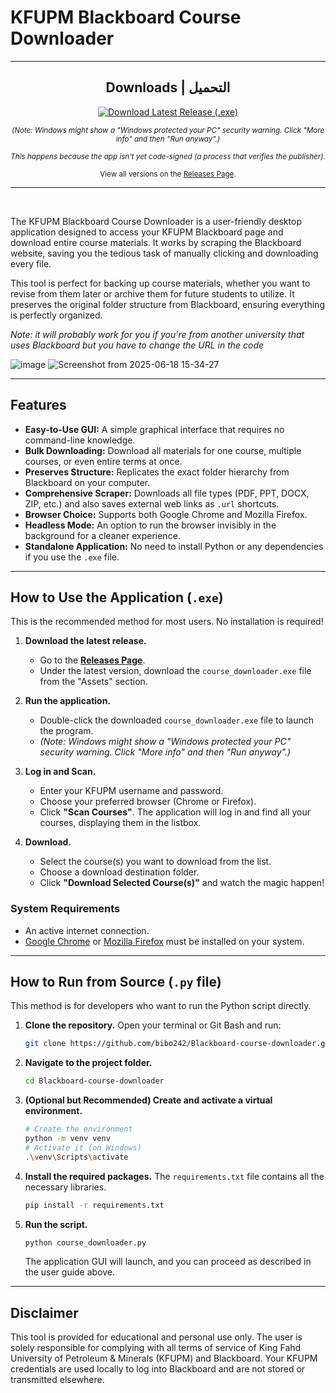 # KFUPM Blackboard Course Downloader

---
<h2 align="center">Downloads | التحميل</h2>

<div align="center">
  <a href="https://github.com/bibo242/Blackboard-course-downloader/releases/latest/download/course_downloaderv1.1.exe" title="Download Latest Release (.exe)">
    <img src="https://img.shields.io/badge/DOWNLOAD%20LATEST%20RELEASE%20(.EXE)-brightgreen?style=for-the-badge&logo=windows&logoColor=white" alt="Download Latest Release (.exe)">
  </a>
  <p align="center"><small><em>(Note: Windows might show a "Windows protected your PC" security warning. Click "More info" and then "Run anyway".)</em></small></p>
  <p align="center"><small><em>This happens because the app isn't yet code-signed (a process that verifies the publisher).</em></small></p>
  <p align="center"><small>View all versions on the <a href="https://github.com/bibo242/Blackboard-course-downloader/releases/latest">Releases Page</a>.</small></p>
</div>

---
<br>







The KFUPM Blackboard Course Downloader is a user-friendly desktop application designed to access your KFUPM Blackboard page and download entire course materials. It works by scraping the Blackboard website, saving you the tedious task of manually clicking and downloading every file.

This tool is perfect for backing up course materials, whether you want to revise from them later or archive them for future students to utilize. It preserves the original folder structure from Blackboard, ensuring everything is perfectly organized.

_Note: it will probably work for you if you're from another university that uses Blackboard but you have to change the URL in the code_

 
![image](https://github.com/user-attachments/assets/8bd239d3-d8fd-4224-addf-e9aaf624bc3c)
![Screenshot from 2025-06-18 15-34-27](https://github.com/user-attachments/assets/a8b1a615-a89e-4943-8b7d-3f867cc6eafd)


---

##  Features

- **Easy-to-Use GUI:** A simple graphical interface that requires no command-line knowledge.
- **Bulk Downloading:** Download all materials for one course, multiple courses, or even entire terms at once.
- **Preserves Structure:** Replicates the exact folder hierarchy from Blackboard on your computer.
- **Comprehensive Scraper:** Downloads all file types (PDF, PPT, DOCX, ZIP, etc.) and also saves external web links as `.url` shortcuts.
- **Browser Choice:** Supports both Google Chrome and Mozilla Firefox.
- **Headless Mode:** An option to run the browser invisibly in the background for a cleaner experience.
- **Standalone Application:** No need to install Python or any dependencies if you use the `.exe` file.

---

##  How to Use the Application (`.exe`)

This is the recommended method for most users. No installation is required!

1.  **Download the latest release.**
    - Go to the [**Releases Page**](https://github.com/bibo242/Blackboard-course-downloader/releases).
    - Under the latest version, download the `course_downloader.exe` file from the "Assets" section.

2.  **Run the application.**
    - Double-click the downloaded `course_downloader.exe` file to launch the program.
    - _(Note: Windows might show a "Windows protected your PC" security warning. Click "More info" and then "Run anyway".)_

3.  **Log in and Scan.**
    - Enter your KFUPM username and password.
    - Choose your preferred browser (Chrome or Firefox).
    - Click **"Scan Courses"**. The application will log in and find all your courses, displaying them in the listbox.

4.  **Download.**
    - Select the course(s) you want to download from the list.
    - Choose a download destination folder.
    - Click **"Download Selected Course(s)"** and watch the magic happen!

### System Requirements
- An active internet connection.
- [Google Chrome](https://www.google.com/chrome/) or [Mozilla Firefox](https://www.mozilla.org/firefox/) must be installed on your system.

---

##  How to Run from Source (`.py` file)

This method is for developers who want to run the Python script directly.

1.  **Clone the repository.**
    Open your terminal or Git Bash and run:
    ```bash
    git clone https://github.com/bibo242/Blackboard-course-downloader.git
    ```

2.  **Navigate to the project folder.**
    ```bash
    cd Blackboard-course-downloader
    ```

3.  **(Optional but Recommended) Create and activate a virtual environment.**
    ```bash
    # Create the environment
    python -m venv venv
    # Activate it (on Windows)
    .\venv\Scripts\activate
    ```

4.  **Install the required packages.**
    The `requirements.txt` file contains all the necessary libraries.
    ```bash
    pip install -r requirements.txt
    ```

5.  **Run the script.**
    ```bash
    python course_downloader.py
    ```
    The application GUI will launch, and you can proceed as described in the user guide above.

---

##  Disclaimer

This tool is provided for educational and personal use only. The user is solely responsible for complying with all terms of service of King Fahd University of Petroleum & Minerals (KFUPM) and Blackboard. Your KFUPM credentials are used locally to log into Blackboard and are not stored or transmitted elsewhere.

